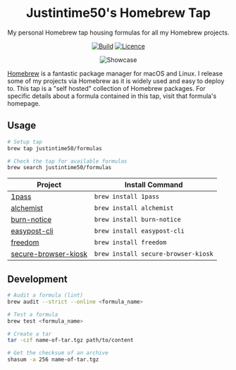 <div align="center">

# Justintime50's Homebrew Tap

My personal Homebrew tap housing formulas for all my Homebrew projects.

[![Build](https://github.com/Justintime50/homebrew-formulas/workflows/build/badge.svg)](https://github.com/Justintime50/homebrew-formulas/actions)
[![Licence](https://img.shields.io/github/license/justintime50/homebrew-formulas)](LICENSE)

<img src="assets/showcase.png" alt="Showcase">

</div>

[Homebrew](https://brew.sh) is a fantastic package manager for macOS and Linux. I release some of my projects via Homebrew as it is widely used and easy to deploy to. This tap is a "self hosted" collection of Homebrew packages. For specific details about a formula contained in this tap, visit that formula's homepage.

## Usage

```bash
# Setup tap
brew tap justintime50/formulas

# Check the tap for available formulas
brew search justintime50/formulas
```

| Project                                                                      | Install Command                     |
| ---------------------------------------------------------------------------- | ----------------------------------- |
| [1pass](http://github.com/Justintime50/1pass)                                | `brew install 1pass`                |
| [alchemist](https://github.com/Justintime50/alchemist)                       | `brew install alchemist`            |
| [burn-notice](https://github.com/Justintime50/burn-notice)                   | `brew install burn-notice`          |
| [easypost-cli](https://github.com/Justintime50/easypost-cli)                 | `brew install easypost-cli`         |
| [freedom](https://github.com/Justintime50/freedom)                           | `brew install freedom`              |
| [secure-browser-kiosk](https://github.com/Justintime50/secure-browser-kiosk) | `brew install secure-browser-kiosk` |

## Development

```bash
# Audit a formula (lint)
brew audit --strict --online <formula_name>

# Test a formula
brew test <formula_name>

# Create a tar
tar -czf name-of-tar.tgz path/to/content

# Get the checksum of an archive
shasum -a 256 name-of-tar.tgz
```
